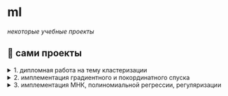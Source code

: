 # ml

*некоторые учебные проекты*

## 📁 сами проекты

<details>
<summary>1. дипломная работа на тему кластеризации</summary>

### Описание
До 2021 года «черта бедности» (жизнь на сумму ниже прожиточного минимума) в России определялась стоимостью минимальной продуктовой корзины. В том же году правительство «отвязало» уровень бедности от цен на базовые продукты: с 2021 года прожиточный минимум рассчитывается как 44.2 % от медианного дохода граждан РФ за прошлый год.

В связи с этим необходимо с помощью кластеризации выделить, какие регионы попадают в наиболее уязвимые группы населения

### Ссылка на решение
- [Код решения](./diploma/)
</details>


<details>
<summary>2. имплементация градиентного и покординатного спуска </summary>

### Ссылка на решение
- [Код решения](./sdg_implement/)
</details>


<details>
<summary>3. имплементация МНК, полиномиальной регрессии, регуляризации</summary>

### Ссылка на решение
- [Код решения](./regression/)
</details>